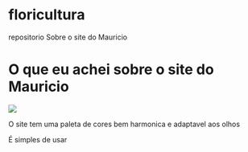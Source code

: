 # floricultura
repositorio Sobre o site do Mauricio
 <title>É um site cujo o objetivo e vender arranjos de flores</title>
 <h1>O que eu achei sobre o site do Mauricio</h1>
 <img src="assets/img/flor.jpg" alt:"imag" widht:"100">
 <p>O site tem uma paleta de cores bem harmonica e adaptavel aos olhos</p>
 <div></div>
 <p>É simples de usar</p>
